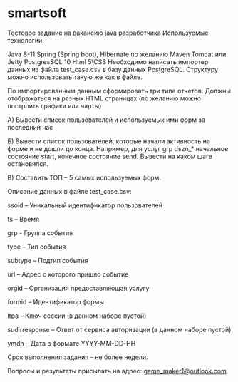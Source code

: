 # smartsoft

Тестовое задание на вакансию java разработчика
Используемые технологии:

Java 8-11
Spring (Spring boot), Hibernate по желанию
Maven
Tomcat или Jetty
PostgresSQL 10
Html 5\CSS
Необходимо написать импортер данных из файла test_case.csv в базу данных PostgreSQL. Структуру можно использовать такую же как в файле.

По импортированным данным сформировать три типа отчетов. Должны отображаться на разных HTML страницах (по желанию можно построить графики или чарты)

А) Вывести список пользователей и используемых ими форм за последний час

Б) Вывести список пользователей, которые начали активность на форме и не дошли до конца. Например, для услуг grp dszn_* начальное состояние start, конечное состояние send. Вывести на каком шаге остановился.

В) Составить ТОП – 5 самых используемых форм.

Описание данных в файле test_case.csv:

ssoid – Уникальный идентификатор пользователей

ts – Время

grp - Группа события

type – Тип события

subtype – Подтип события

url – Адрес с которого пришло событие

orgid – Организация предоставляющая услугу

formid – Идентификатор формы

ltpa – Ключ сессии (в данном наборе пустой)

sudirresponse – Ответ от сервиса авторизации (в данном наборе пустой)

ymdh – Дата в формате YYYY-MM-DD-HH

Срок выполнения задания – не более недели.

Вопросы и результаты присылать на адрес: game_maker1@outlook.com
